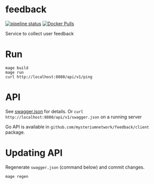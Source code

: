 # feedback

[![pipeline status](https://gitlab.com/mysteriumnetwork/feedback/badges/master/pipeline.svg)](https://gitlab.com/mysteriumnetwork/feedback/pipelines)
[![Docker Pulls](https://img.shields.io/docker/pulls/mysteriumnetwork/feedback)](https://hub.docker.com/r/mysteriumnetwork/feedback)

Service to collect user feedback

# Run

```
mage build
mage run
curl http://localhost:8080/api/v1/ping
```

# API

See [swagger.json](docs/swagger.json) for details.
Or `curl http://localhost:8080/api/v1/swagger.json` on a running server

Go API is available in `github.com/mysteriumnetwork/feedback/client` package.

# Updating API

Regenerate `swagger.json` (command below) and commit changes.

```
mage regen
```
